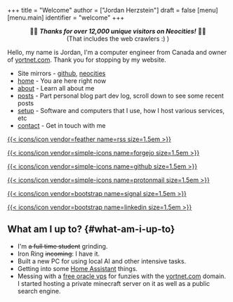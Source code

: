 +++
title = "Welcome"
author = ["Jordan Herzstein"]
draft = false
[menu]
  [menu.main]
    identifier = "welcome"
+++

<style>.org-center { margin-left: auto; margin-right: auto; text-align: center; }</style>

<div class="org-center">

🎉🎉 **_Thanks for over 12,000 unique visitors on Neocities!_** 🎉🎉 <br />
(That includes the web crawlers :) )

</div>

Hello, my name is Jordan, I'm a computer engineer from Canada and owner of [yortnet.com](https://yortnet.com). Thank you for stopping by my website.

-   Site mirrors - [github](https://jordanherzstein.com), [neocities](https://jordanherzstein.neocities.org)
-   [home](/) - You are here right now
-   [about](/about) - Learn all about me
-   [posts](/posts) - Part personal blog part dev log, scroll down to see some recent posts
-   [setup](/mysetup) - Software and computers that I use, how I host various services, etc
-   [contact](/contact) - Get in touch with me

<span class="social-icons">
<a href="/index.xml">

{{< icons/icon vendor=feather name=rss size=1.5em >}}

</a>

<a href="https://git.yortnet.com/jherzstein">

{{< icons/icon vendor=simple-icons name=forgejo size=1.5em >}}

</a>

<a href="https://github.com/jherzstein">

{{< icons/icon vendor=simple-icons name=github size=1.5em >}}

</a>

<a href="/contact/#img-class-inline-header-src-images-contact-protonmail-dot-png-email-website-jordanherzstein-dot-xyz-pgp--dot-pubkey-dot-gpg">

{{< icons/icon vendor=simple-icons name=protonmail size=1.5em >}}

</a>

<a href="/contact/#img-class-inline-header-src-images-contact-signal-dot-png-signal-jherzstein-dot-01-qr-code">

{{< icons/icon vendor=bootstrap name=signal size=1.5em >}}

</a>

<a href="https://ca.linkedin.com/in/jordan-herzstein-a99414204">

{{< icons/icon vendor=bootstrap name=linkedin size=1.5em >}}

</a>

</span>


## What am I up to? {#what-am-i-up-to}

-   I'm ~~a full time student~~ grinding.
-   Iron Ring ~~incoming~~: I have it.
-   Built a new PC for using local AI and other intensive tasks.
-   Getting into some [Home Assistant](https://www.home-assistant.io/) things.
-   Messing with a [free oracle vps](https://rentry.co/oraclevps) for funzies with the [yortnet.com](https://yortnet.com) domain. I started hosting a private minecraft server on it as well as a public search engine.
